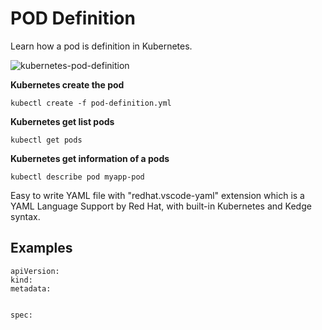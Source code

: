 # POD Definition

Learn how a pod is definition in Kubernetes. 

![kubernetes-pod-definition](kubernetes-pod-definition.png "Kubernetes pod definition")

**Kubernetes create the pod**

```shell
kubectl create -f pod-definition.yml
```

**Kubernetes get list pods**

```shell
kubectl get pods
```

**Kubernetes get information of a pods**

```shell
kubectl describe pod myapp-pod
```

Easy to write YAML file with "redhat.vscode-yaml" extension which is a YAML Language Support by Red Hat, with built-in Kubernetes and Kedge syntax. 

## Examples

```
apiVersion:
kind:
metadata:


spec:
```
